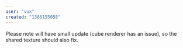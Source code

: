 ```yaml
---
user: "vux"
created: "1386155058"
---
```


Please note will have small update (cube renderer has an issue), so the shared texture should also fix.
